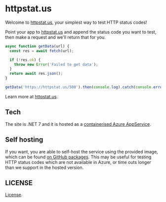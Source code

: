 # httpstat.us

Welcome to [httpstat.us](https://httpstat.us), your simplest way to test HTTP status codes!

Point your app to [httpstat.us](https://httpstat.us) and append the status code you want to test, then make a request and we'll return that for you.

```js
async function getData(url) {
  const res = await fetch(url);

  if (!res.ok) {
    throw new Error('Failed to get data');
  }
  return await res.json();
}

getData('https://httpstat.us/500').then(console.log).catch(console.error);
```

Learn more at [httpstat.us](https://httpstat.us).

## Tech

The site is .NET 7 and it is hosted as a [containerised Azure AppService](https://azure.microsoft.com/services/app-service/containers/?WT.mc_id=dotnet-00000-aapowell#overview).

## Self hosting

If you want, you are able to self-host the service using the provided image, which can be found [on GitHub packages](https://github.com/aaronpowell/httpstatus/pkgs/container/httpstatus). This may be useful for testing HTTP status codes which are not available in Azure, or time outs longer than we support in the hosted version.

## LICENSE

[License](./License.md).
